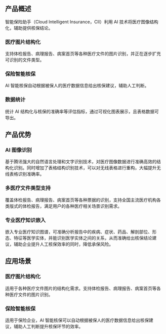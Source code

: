 ## 产品概述

智能保险助手（Cloud Intelligent Insurance，CII）利用 AI 技术将医疗图像结构化，辅助提供核保结论。

### 医疗图片结构化
支持体检报告、病理报告、病案首页等各种医疗文件的图片识别，并正在逐步扩充可识别的文件类型。

### 保险智能核保
AI 智能核保自动根据被保人的医疗数据信息给出核保建议，辅助人工判断。

### 数据统计
统计 AI 结构化与核保的准确率等评估指标，通过可视化图表展示，且表格数据可导出。

## 产品优势

### AI 图像识别
基于腾讯强大的自然语言处理和文字识别技术，对医疗图像数据进行准确高效的结构化识别。同时增加了表格结构识别技术，可以对无线表格进行重构，大幅提升无线表格识别准确率。

### 多医疗文件类型支持
覆盖体检报告、病理报告、病案首页等各种票据的识别，支持全国主流医疗机构各类版式的体检报告，满足用户的各种医疗相关场景识别需求。

### 专业医疗知识嵌入
嵌入专业医疗知识图谱，可准确分析报告中的疾病、症状、药品、解剖部位、形态、特征等医学实体，并能识别医学实体之间的关系，从而准确给出核保结论建议，辅助企业提升人工核保效率的同时，降低承保风险。

## 应用场景

### 医疗图片结构化
适用于各种医疗文件图片的结构化需求。支持体检报告、病理报告、病案首页等各种医疗文件的图片识别。

### 保险智能核保
适用于保险企业，AI 智能核保可以自动根据被保人的医疗数据信息给出核保建议，辅助人工判断提升核保环节的效率。
